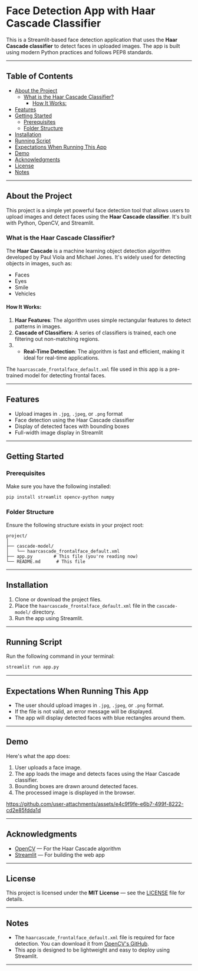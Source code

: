 # Face Detection App with Haar Cascade Classifier

This is a Streamlit-based face detection application that uses the **Haar Cascade classifier** to detect faces in uploaded images. The app is built using modern Python practices and follows PEP8 standards.

---

## Table of Contents

  - [About the Project](#-about-the-project)
    - [What is the Haar Cascade Classifier?](#-what-is-the-haar-cascade-classifier)
      - [How It Works:](#-how-it-works)
  - [Features](#-features)
  - [Getting Started](#-getting-started)
    - [Prerequisites](#-prerequisites)
    - [Folder Structure](#-folder-structure)
  - [Installation](#-installation)
  - [Running Script](#-running-script)
  - [Expectations When Running This App](#-expectations-when-running-this-app)
  - [Demo](#-demo)
  - [Acknowledgments](#-acknowledgments)
  - [License](#-license)
  - [Notes](#-notes)

---

## About the Project

This project is a simple yet powerful face detection tool that allows users to upload images and detect faces using the **Haar Cascade classifier**. It's built with Python, OpenCV, and Streamlit.

### What is the Haar Cascade Classifier?

The **Haar Cascade** is a machine learning object detection algorithm developed by Paul Viola and Michael Jones. It's widely used for detecting objects in images, such as:

- Faces
- Eyes
- Smile
- Vehicles

#### How It Works:
1. **Haar Features**: The algorithm uses simple rectangular features to detect patterns in images.
2. **Cascade of Classifiers**: A series of classifiers is trained, each one filtering out non-matching regions.
3. + **Real-Time Detection**: The algorithm is fast and efficient, making it ideal for real-time applications.

The `haarcascade_frontalface_default.xml` file used in this app is a pre-trained model for detecting frontal faces.

---

## Features

- Upload images in `.jpg`, `.jpeg`, or `.png` format
- Face detection using the Haar Cascade classifier
- Display of detected faces with bounding boxes
- Full-width image display in Streamlit

---

## Getting Started

### Prerequisites
Make sure you have the following installed:

```bash
pip install streamlit opencv-python numpy
```

### Folder Structure

Ensure the following structure exists in your project root:

```
project/
│
├── cascade-model/
│   └── haarcascade_frontalface_default.xml
├── app.py        # This file (you're reading now)
└── README.md      # This file
```

---

## Installation

1. Clone or download the project files.
2. Place the `haarcascade_frontalface_default.xml` file in the `cascade-model/` directory.
3. Run the app using Streamlit.

---

## Running Script

Run the following command in your terminal:

```bash
streamlit run app.py
```

---

## Expectations When Running This App

- The user should upload images in `.jpg`, `.jpeg`, or `.png` format.
- If the file is not valid, an error message will be displayed.
- The app will display detected faces with blue rectangles around them.

---

## Demo

Here's what the app does:

1. User uploads a face image.
2. The app loads the image and detects faces using the Haar Cascade classifier.
3. Bounding boxes are drawn around detected faces.
4. The processed image is displayed in the browser.



https://github.com/user-attachments/assets/e4c9f9fe-e6b7-499f-8222-cd2e85fdda1d




---

## Acknowledgments

- [OpenCV](https://opencv.org) — For the Haar Cascade algorithm
- [Streamlit](https://streamlit.io) — For building the web app

---

## License

This project is licensed under the **MIT License** — see the [LICENSE](LICENSE) file for details.

---

## Notes

- The `haarcascade_frontalface_default.xml` file is required for face detection. You can download it from [OpenCV's GitHub](https://github.com/opencv/opencv/tree/master/data/hcascades).
- This app is designed to be lightweight and easy to deploy using Streamlit.

---

